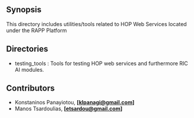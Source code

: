 ## Synopsis

This directory includes utilities/tools related to HOP Web Services located under the RAPP Platform


## Directories

- testing_tools : Tools for testing HOP web services and furthermore RIC AI modules.


## Contributors

- Konstaninos Panayiotou, **[klpanagi@gmail.com]**
- Manos Tsardoulias, **[etsardou@gmail.com]**
